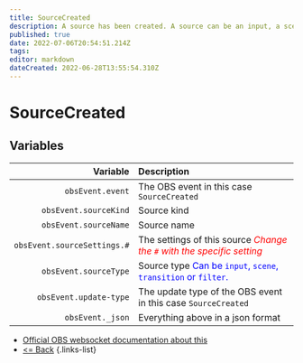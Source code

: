 ```yaml
---
title: SourceCreated
description: A source has been created. A source can be an input, a scene or a transition.
published: true
date: 2022-07-06T20:54:51.214Z
tags: 
editor: markdown
dateCreated: 2022-06-28T13:55:54.310Z
---
```


# SourceCreated

## Variables

| Variable | Description |
|---------:|:------------|
| `obsEvent.event` | The OBS event in this case `SourceCreated`
| `obsEvent.sourceKind` | Source kind
| `obsEvent.sourceName` | Source name
| `obsEvent.sourceSettings.#` | The settings of this source  <span style="color:red">*Change the `#` with the specific setting*</span>
| `obsEvent.sourceType` | Source type <span style="color:blue">Can be `input`, `scene`, `transition` or `filter`.</span>
| `obsEvent.update-type` | The update type of the OBS event in this case `SourceCreated`
| `obsEvent._json` | Everything above in a json format

* [Official OBS websocket documentation about this](https://github.com/obsproject/obs-websocket/blob/4.x-current/docs/generated/protocol.md#sourcecreated)
* [<= Back](/en/Broadcasters/OBS/Events)
{.links-list}